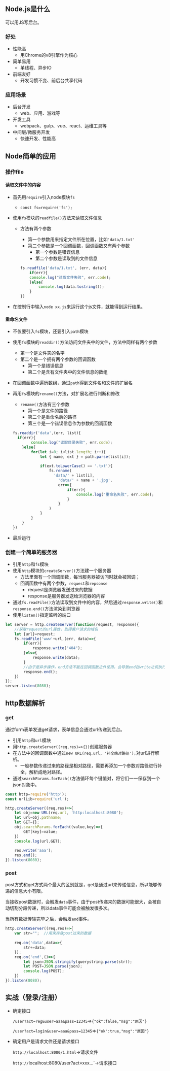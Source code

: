 ## Node.js是什么

可以用JS写后台。

### 好处

* 性能高
  * 用Chrome的v8引擎作为核心
* 简单易用
  * 单线程、异步IO
* 前端友好
  * 开发习惯不变、前后台共享代码

### 应用场景

* 后台开发
  * web、应用、游戏等
* 开发工具
  * webpack、gulp、vue、react、运维工具等
* 中间层/微服务开发
  * 快速开发、性能高  

## Node简单的应用

### 操作file

#### 读取文件中的内容

* 首先用`require`引入node模块`fs`

  * `const fs=require('fs');`

* 使用`fs`模块的`readfile()`方法来读取文件信息

  * 方法有两个参数

    * 第一个参数用来指定文件所在位置，比如`'data/1.txt'`
    * 第二个参数是一个回调函数，回调函数又有两个参数
      * 第一个参数是错误信息
      * 第二个参数是读取到的文件信息

    ```javascript
    fs.readfile('data/1.txt', (err, data){
    	if(err){
        console.log("读取文件失败", err.code);
        }else{
            console.log(data.tostring());
        }            
    })
    ```

* 在控制行中输入`node xx.js`来运行这个js文件，就能得到运行结果。

#### 重命名文件

* 不仅要引入`fs`模块，还要引入`path`模块

* 使用`fs`模块的`readdir()`方法访问文件夹中的文件，方法中同样有两个参数

  * 第一个是文件夹的名字
  * 第二个是一个拥有两个参数的回调函数
    * 第一个是错误信息
    * 第二个是含有文件夹中的文件信息的数组

* 在回调函数中遍历数组，通过`path`得到文件名和文件的扩展名

* 再用`fs`模块的`rename()`方法，对扩展名进行判断和修改

  * `rename()`方法有三个参数
    * 第一个是文件的路径
    * 第二个是重命名后的路径
    * 第三个是一个错误信息作为参数的回调函数

  ```javascript
  fs.readdir('data',(err, list){
  	if(err){
          console.log("读取目录失败", err.code);
      }else{
          for(let i=0; i<list.length; i++){
              let { name, ext } = path.parse(list[i]);
              
              if(ext.toLowerCase() == '.txt'){
                  fs.rename(
                  	'data/' + list[i],
                      'data/' + name + '.jpg',
                      err=>{
                          if(err){
                              console.log("重命名失败", err.code);
                          }
                      }
                  )
              }
          }
      }           
  })
  ```

* 最后运行

### 创建一个简单的服务器

* 引用`http`和`fs`模块
* 使用`http`模块的`createServer()`方法建一个服务器
  * 方法里面有一个回调函数，每当服务器被访问时就会被回调；
  * 回调函数中有两个参数，`request`和`repsonse`
    * request是浏览器发送过来的数据
    * response是服务器发送给浏览器的内容
* 通过`fs.readFile()`方法读取到文件中的内容，然后通过`response.write()`和`response.end()`方法渲染到浏览器
* 使用`listen()`指定监听的端口

```javascript
let server = http.createServer(function(request, response){
	//获取request的url属性，取得客户请求的域名
	let {url}=request;
	fs.readFile('www'+url,(err, data)=>{
        if(err){
            response.write("404");
        }else{
            response.write(data);
        }
        //由于是异步操作，end方法不能在回调函数之外使用，会导致end在write之前执行
        response.end();
    })
});
server.listen(8080);
```

## http数据解析

### get

通过form表单发送get请求，表单信息会通过url传递到后台。

* 引用`http`和`url`模块
* 用`http.createServer((req,res)=>{})`创建服务器
* 在方法中的回调函数中通过`new URL(req.url, '补全绝对路径');`对url进行解析。
  * 一般参数传递过来的路径是相对路径，需要再添加一个参数对路径进行补全，解析成绝对路径。
* 通过`searchParams.forEach()`方法循环每个键值对，将它们一一保存到一个json对象中。

```javascript
const http=require('http');
const urlLib=require('url');

http.createServer((req,res)=>{
    let obj=new URL(req.url, 'http:localhost:8080');
    let url=obj.pathname;
    let GET={};
    obj.searchParams.forEach((value,key)=>{
        GET[key]=value;
    })
    console.log(url,GET);
    
    res.write('aaa');
    res.end();
}).listen(8080);
```

### post

post方式和get方式两个最大的区别就是，get是通过url来传递信息，所以能够传递的信息大小有限。

当接收post数据时，会触发`data`事件，由于post传递来的数据可能很大，会被自动切割分段传递，所以data事件可能会被触发很多次。

当所有数据传输完毕之后，会触发`end`事件。

```javascript
http.createServer((req,res)=>{
    var str="";  //用来存放post过来的数据
    
    req.on('data',data=>{
        str+=data;
    });
    req.on('end',()=>{
        let json=JSON.stringify(querystring.parse(str));
        let POST=JSON.parse(json);
        console.log(POST);
    })
}).listen(8080);
```

## 实战（登录/注册）

* 确定接口

  `/user?act=reg&user=aaa&pass=12345`=>`{"ok":false,"msg":"原因"}`

  `/user?act=login&user=aaa&pass=12345`=>`{"ok":true,"msg":"原因"}`

* 确定用户是请求文件还是请求接口

  `http://localhost:8080/1.html`->请求文件

  `http://`localhost:8080/user?act=xxx...`->请求接口


